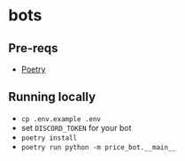# bots

## Pre-reqs

- [Poetry](https://python-poetry.org/)

## Running locally

- `cp .env.example .env`
- set `DISCORD_TOKEN` for your bot
- `poetry install`
- `poetry run python -m price_bot.__main__`
